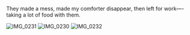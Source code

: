 They made a mess, made my comforter disappear, then left for work—-taking a lot of food with them. 

![IMG_0231](https://github.com/Mission23/Mission23/assets/140252803/98bc595c-0c40-4e01-9a39-65868e7e79b9)
![IMG_0230](https://github.com/Mission23/Mission23/assets/140252803/9189be30-64b9-41d9-9e82-8511f48f0cd3)
![IMG_0232](https://github.com/Mission23/Mission23/assets/140252803/2671f7eb-bb6e-4a43-b441-2e3431f2e542)
